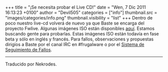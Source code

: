 +++
title = "¡Se necesita probar el Live CD!"
date = "Wen, 7 Dic 2011 16:13:23 +0100"
author = "Devil505"
categories = ["info"]
thumbnail.src = "images/categories/info.png"
thumbnail.visibility = "list"
+++
Dentro de poco nuestro live-cd volverá de nuevo ya que Baste se encarga del proyecto Fwlive. Algunas imágenes ISO están disponibles [aquí](http://ftp.frugalware.org/pub/other/people/baste/livecd/).
 Estamos buscando gente para probarlas. Estas imágenes ISO están todavía en fase beta y sólo en inglés y francés. Para fallos, observaciones y propuestas dirigíos a Baste por el canal IRC en #frugalware o por el [Sistema de Seguimiento de Fallos](http://bugs.frugalware.org).  

  



---


 Traducido por Nekrodes.